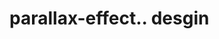 # parallax-effect.. desgin                                                                           
  
